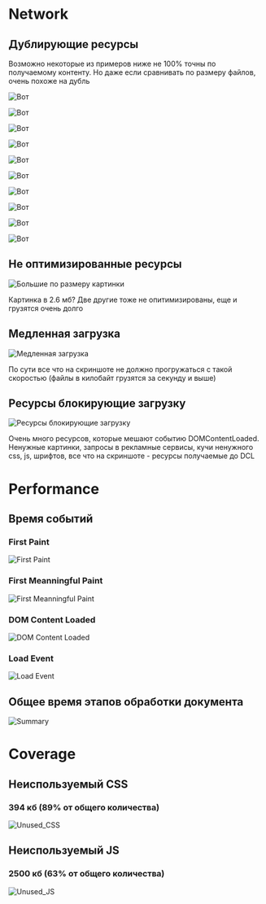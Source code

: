 # Network

## Дублирующие ресурсы

Возможно некоторые из примеров ниже не 100% точны по получаемому контенту. Но даже если сравнивать по размеру файлов, очень похоже на дубль

![Вот](/network/dublicates1.JPG)

![Вот](/network/dublicates2.JPG)

![Вот](/network/dublicates3.JPG)

![Вот](/network/dublicates4.JPG)

![Вот](/network/dublicates5.JPG)

![Вот](/network/dublicates6.JPG)

![Вот](/network/dublicates7.JPG)

![Вот](/network/dublicates8.JPG)

![Вот](/network/dublicates9.JPG)

![Вот](/network/dublicates10.JPG)

## Не оптимизированные ресурсы

![Большие по размеру картинки](/network/big_size_resources.JPG)

Картинка в 2.6 мб? Две другие тоже не опитимизированы, еще и грузятся очень долго

## Медленная загрузка

![Медленная загрузка](/network/slow_download_sorted.JPG)

По сути все что на скриншоте не должно прогружаться с такой скоростью (файлы в килобайт грузятся за секунду и выше)

## Ресурсы блокирующие загрузку

![Ресурсы блокирующие загрузку](/network/block_resources.JPG)

Очень много ресурсов, которые мешают событию DOMContentLoaded. Ненужные картинки, запросы в рекламные сервисы, кучи ненужного css, js, шрифтов, все что на скриншоте - ресурсы получаемые до DCL

# Performance

## Время событий

### First Paint 
![First Paint](/performance/first_paint.JPG)

### First Meanningful Paint 
![First Meanningful Paint ](/performance/FMP.JPG)

### DOM Content Loaded
![DOM Content Loaded](/performance/DCL.JPG)

### Load Event
![Load Event](/performance/ONLOAD.JPG)

## Общее время этапов обработки документа

![Summary](/performance/Summary.JPG)

# Coverage

## Неиспользуемый CSS

### 394 кб (89% от общего количества)
![Unused_CSS](/coverage/unused_css.JPG)

## Неиспользуемый JS

### 2500 кб (63% от общего количества)
![Unused_JS](/coverage/unused_js.JPG)
